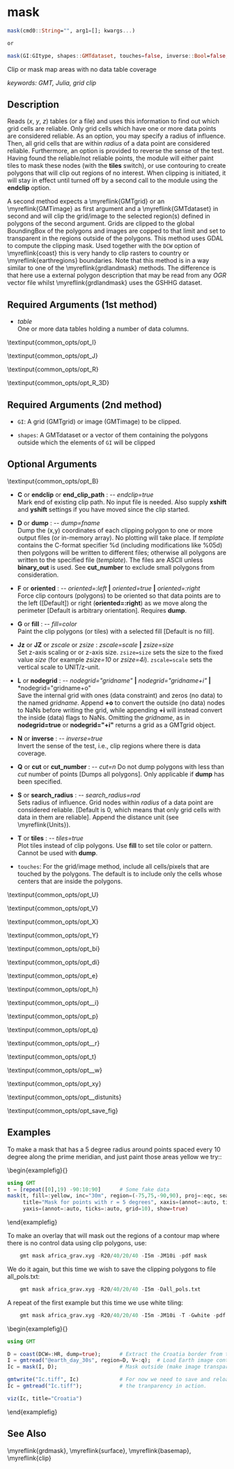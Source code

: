 # mask

```julia
mask(cmd0::String="", arg1=[]; kwargs...)

or

mask(GI:GItype, shapes::GMTdataset, touches=false, inverse::Bool=false, maskvalues=??)
```

Clip or mask map areas with no data table coverage

*keywords: GMT, Julia, grid clip*

Description
-----------

Reads (*x*, *y*, *z*) tables (or a file) and uses this information to find out which grid cells are reliable.
Only grid cells which have one or more data points are considered reliable. As an option, you may specify a 
radius of influence. Then, all grid cells that are within *radius* of a data point are considered reliable.
Furthermore, an option is provided to reverse the sense of the test.  Having found the reliable/not reliable
points, the module will either paint tiles to mask these nodes (with the **tiles** switch), or use contouring
to create polygons that will clip out regions of no interest. When clipping is initiated, it will stay in effect
until turned off by a second call to the module using the **endclip** option.

A second method expects a \myreflink{GMTgrid} or an \myreflink{GMTimage} as first argument and a
\myreflink{GMTdataset} in second and will clip the grid/image to the selected region(s) defined
in polygons of the second argument. Grids are clipped to the global BoundingBox of the polygons and
images are copped to that limit and set to transparent in the regions outside of the polygons.
This method uses GDAL to compute the clipping mask. Used together with the ``DCW`` option of
\myreflink{coast} this is very handy to clip rasters to country or \myreflink{earthregions} boundaries.
Note that this method is in a way similar to one of the \myreflink{grdlandmask} methods. The
difference is that here use a external polygon description that may be read from any _OGR_ vector file
whilst \myreflink{grdlandmask} uses the GSHHG dataset.

Required Arguments (1st method)
-------------------------------

- *table*\
    One or more data tables holding a number of data columns.

\textinput{common_opts/opt_I}

\textinput{common_opts/opt_J}

\textinput{common_opts/opt_R}

\textinput{common_opts/opt_R_3D}

Required Arguments (2nd method)
-------------------------------

- `GI`: A grid (GMTgrid) or image (GMTimage) to be clipped.

- `shapes`: A GMTdataset or a vector of them containing the polygons outside which the elements of `GI` will be clipped

Optional Arguments
------------------

\textinput{common_opts/opt_B}

- **C** or **endclip** or **end_clip_path** : -- *endclip=true*\
    Mark end of existing clip path. No input file is needed. Also supply **xshift** and **yshift**
    settings if you have moved since the clip started.

- **D** or **dump** : -- *dump=fname*\
    Dump the (x,y) coordinates of each clipping polygon to one or more output files (or in-memory array).
    No plotting will take place. If *template* contains the C-format specifier %d (including modifications
    like %05d) then polygons will be written to different files; otherwise all polygons are written to the
    specified file (*template*). The files are ASCII unless **binary_out** is used. See **cut_number**
    to exclude small polygons from consideration.

- **F** or **oriented** : -- *oriented=:left* **|** *oriented=true* **|** *oriented=:right*\
    Force clip contours (polygons) to be oriented so that data points are to the
    left ([Default]) or right (**oriented=:right**) as we move along the perimeter
    [Default is arbitrary orientation]. Requires **dump**.

- **G** or **fill** : -- *fill=color*\
    Paint the clip polygons (or tiles) with a selected fill [Default is no fill].

- **Jz** or **JZ** or *zscale* or *zsize* : *zscale=scale* **|** *zsize=size*\
   Set z-axis scaling or or z-axis size. ``zsize=size`` sets the size to the fixed value *size*
   (for example *zsize=10* or *zsize=4i*). ``zscale=scale`` sets the vertical scale to UNIT/z-unit.

- **L** or **nodegrid** : -- *nodegrid="gridname"* **|** *nodegrid="gridname+i"* **|** *nodegrid="gridname+o"\
    Save the internal grid with ones (data constraint) and zeros (no data) to the named *gridname*. Append **+o**
    to convert the outside (no data) nodes to NaNs before writing the grid, while appending **+i** will instead
    convert the inside (data) flags to NaNs. Omitting the *gridname*, as in **nodegrid=true** or **nodegrid="+i"**
    returns a grid as a GMTgrid object.

- **N** or **inverse** : -- *inverse=true*\
    Invert the sense of the test, i.e., clip regions where there is data coverage.

- **Q** or **cut** or **cut_number** : -- *cut=n*
    Do not dump polygons with less than *cut* number of points [Dumps all polygons]. Only applicable if
    **dump** has been specified.

- **S** or **search_radius** : -- *search_radius=rad*\
    Sets radius of influence. Grid nodes within *radius* of a data point are considered reliable. [Default is 0,
    which means that only grid cells with data in them are reliable]. Append the distance unit (see \myreflink{Units}).

- **T** or **tiles** : -- *tiles=true*\
    Plot tiles instead of clip polygons. Use **fill** to set tile color or pattern. Cannot be used with **dump**.

- `touches`: For the grid/image method, include all cells/pixels that are touched by the polygons. The default is
  to include only the cells whose centers that are inside the polygons.

\textinput{common_opts/opt_U}

\textinput{common_opts/opt_V}

\textinput{common_opts/opt_X}

\textinput{common_opts/opt_Y}

\textinput{common_opts/opt_bi}

\textinput{common_opts/opt_di}

\textinput{common_opts/opt_e}

\textinput{common_opts/opt_h}

\textinput{common_opts/opt__i}

\textinput{common_opts/opt_p}

\textinput{common_opts/opt_q}

\textinput{common_opts/opt__r}

\textinput{common_opts/opt_t}

\textinput{common_opts/opt__w}

\textinput{common_opts/opt_xy}

\textinput{common_opts/opt__distunits}

\textinput{common_opts/opt_save_fig}

Examples
--------

To make a mask that has a 5 degree radius around points spaced every 10 degree
along the prime meridian, and just paint those areas yellow we try::

\begin{examplefig}{}
```julia
using GMT
t = [repeat([0],19) -90:10:90]      # Some fake data
mask(t, fill=:yellow, inc="30m", region=(-75,75,-90,90), proj=:eqc, search_radius="5d", tiles=true,
     title="Mask for points with r = 5 degrees", xaxis=(annot=:auto, ticks=:auto, grid=180),
     yaxis=(annot=:auto, ticks=:auto, grid=10), show=true)
```
\end{examplefig}

To make an overlay that will mask out the regions of a
contour map where there is no control data using clip polygons, use:

```julia
    gmt mask africa_grav.xyg -R20/40/20/40 -I5m -JM10i -pdf mask
```

We do it again, but this time we wish to save the clipping polygons to file all_pols.txt:

```julia
    gmt mask africa_grav.xyg -R20/40/20/40 -I5m -Dall_pols.txt
```

A repeat of the first example but this time we use white tiling:

```julia
    gmt mask africa_grav.xyg -R20/40/20/40 -I5m -JM10i -T -Gwhite -pdf mask
```


\begin{examplefig}{}
```julia
using GMT

D = coast(DCW=:HR, dump=true);      # Extract the Croatia border from the DCW
I = gmtread("@earth_day_30s", region=D, V=:q);  # Load Earth image containing Croatia
Ic = mask(I, D);                    # Mask outside (make image transparent there)

gmtwrite("Ic.tiff", Ic)             # For now we need to save and reload to see
Ic = gmtread("Ic.tiff");            # the tranparency in action.

viz(Ic, title="Croatia")
```
\end{examplefig}


See Also
--------

\myreflink{grdmask}, \myreflink{surface}, \myreflink{basemap}, \myreflink{clip}
